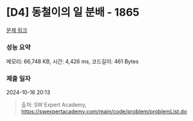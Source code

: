 # [D4] 동철이의 일 분배 - 1865 

[문제 링크](https://swexpertacademy.com/main/code/problem/problemDetail.do?contestProbId=AV5LuHfqDz8DFAXc) 

### 성능 요약

메모리: 66,748 KB, 시간: 4,426 ms, 코드길이: 461 Bytes

### 제출 일자

2024-10-16 20:13



> 출처: SW Expert Academy, https://swexpertacademy.com/main/code/problem/problemList.do